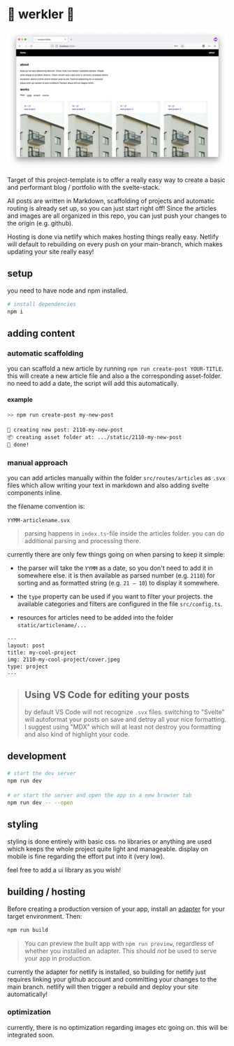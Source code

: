 # 👷 werkler 👷

![cover image](github/cover.png)

Target of this project-template is to offer a really easy way to create a basic and performant blog / portfolio with the svelte-stack.

All posts are written in Markdown, scaffolding of projects and automatic routing is already set up, so you can just start right off!
Since the articles and images are all organized in this repo, you can just push your changes to the origin (e.g. github).

Hosting is done via netlify which makes hosting things really easy. Netlify will default to rebuilding on every push on your main-branch, which makes updating your site really easy!

## setup

you need to have node and npm installed.

```bash
# install dependencies
npm i
```

## adding content

### automatic scaffolding

you can scaffold a new article by running `npm run create-post YOUR-TITLE`.
this will create a new article file and also a the corresponding asset-folder.
no need to add a date, the script will add this automatically.

#### example

```bash
>> npm run create-post my-new-post

🐥 creating new post: 2110-my-new-post
📦 creating asset folder at: .../static/2110-my-new-post
🥳 done!
```

### manual approach

you can add articles manually within the folder `src/routes/articles` as `.svx` files which allow writing your text in markdown and also adding svelte components inline.

the filename convention is:

`YYMM-articlename.svx`

> parsing happens in `index.ts`-file inside the articles folder. you can do additional parsing and processing there.

currently there are only few things going on when parsing to keep it simple:

- the parser will take the `YYMM` as a date, so you don't need to add it in somewhere else. it is then available as parsed number (e.g. `2110`) for sorting and as formatted string (e.g. `21 – 10`) to display it somewhere.

- the `type` property can be used if you want to filter your projects. the available categories and filters are configured in the file `src/config.ts`.

- resources for articles need to be added into the folder `static/articlename/...`

```
---
layout: post
title: my-cool-project
img: 2110-my-cool-project/cover.jpeg
type: project
---
```

> ## Using VS Code for editing your posts
>
> by default VS Code will not recognize `.svx` files. switching to "Svelte" will autoformat your posts on save and detroy all your nice formatting. I suggest using "MDX" which will at least not destroy you formatting and also kind of highlight your code.

## development

```bash
# start the dev server
npm run dev

# or start the server and open the app in a new browser tab
npm run dev -- --open
```

## styling

styling is done entirely with basic css. no libraries or anything are used which keeps the whole project quite light and manageable. display on mobile is fine regarding the effort put into it (very low).

feel free to add a ui library as you wish!

## building / hosting

Before creating a production version of your app, install an [adapter](https://kit.svelte.dev/docs#adapters) for your target environment. Then:

```bash
npm run build
```

> You can preview the built app with `npm run preview`, regardless of whether you installed an adapter. This should _not_ be used to serve your app in production.

currently the adapter for netlify is installed, so building for netlify just requires linking your github account and committing your changes to the main branch. netlify will then trigger a rebuild and deploy your site automatically!

### optimization

currently, there is no optimization regarding images etc going on. this will be integrated soon.
